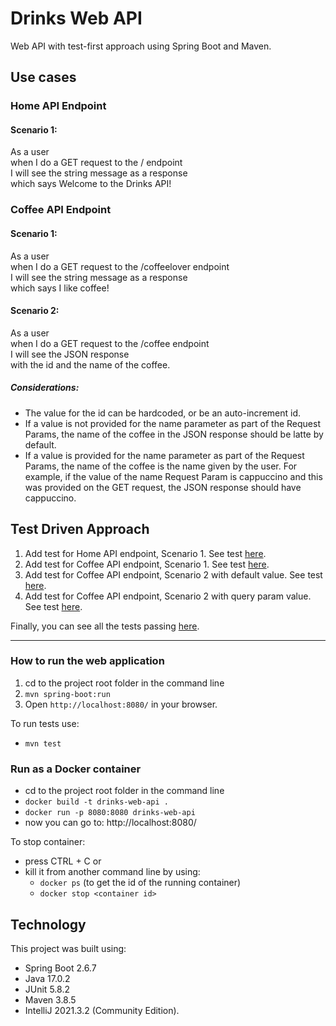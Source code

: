 # Drinks Web API
Web API with test-first approach using Spring Boot and Maven.

## Use cases

### Home API Endpoint

#### Scenario 1:
As a user<br>
when I do a GET request to the / endpoint<br>
I will see the string message as a response<br>
which says Welcome to the Drinks API!

### Coffee API Endpoint

#### Scenario 1:
As a user<br>
when I do a GET request to the /coffeelover endpoint<br>
I will see the string message as a response<br>
which says I like coffee!

#### Scenario 2:
As a user<br>
when I do a GET request to the /coffee endpoint<br>
I will see the JSON response<br>
with the id and the name of the coffee.

##### Considerations:
- The value for the id can be hardcoded, or be an auto-increment id.
- If a value is not provided for the name parameter as part of the Request Params, the name of the
coffee in the JSON response should be latte by default.
- If a value is provided for the name parameter as part of the Request Params, the name of the coffee is
the name given by the user. For example, if the value of the name Request Param is cappuccino and
this was provided on the GET request, the JSON response should have cappuccino.


## Test Driven Approach

1) Add test for Home API endpoint, Scenario 1. See test [here](https://htmlview.glitch.me/?https://github.com/abcpaem/drinks-web-api/blob/main/docs/TestResults01.html).
2) Add test for Coffee API endpoint, Scenario 1. See test [here](https://htmlview.glitch.me/?https://github.com/abcpaem/drinks-web-api/blob/main/docs/TestResults02.html).
3) Add test for Coffee API endpoint, Scenario 2 with default value. See test [here](https://htmlview.glitch.me/?https://github.com/abcpaem/drinks-web-api/blob/main/docs/TestResults03.html).
4) Add test for Coffee API endpoint, Scenario 2 with query param value. See test [here](https://htmlview.glitch.me/?https://github.com/abcpaem/drinks-web-api/blob/main/docs/TestResults04.html).

Finally, you can see all the tests passing [here](https://htmlview.glitch.me/?https://github.com/abcpaem/drinks-web-api/blob/main/docs/TestResultsAll.html).

---
### How to run the web application
1) cd to the project root folder in the command line
2) `mvn spring-boot:run`
3) Open `http://localhost:8080/` in your browser.

To run tests use:
- ``mvn test``

### Run as a Docker container

* cd to the project root folder in the command line
* `docker build -t drinks-web-api .`
* `docker run -p 8080:8080 drinks-web-api`
* now you can go to: http://localhost:8080/

To stop container:

* press CTRL + C or
* kill it from another command line by using:
    * `docker ps` (to get the id of the running container)
    * `docker stop <container id>`

## Technology
This project was built using:
- Spring Boot 2.6.7
- Java 17.0.2
- JUnit 5.8.2
- Maven 3.8.5
- IntelliJ 2021.3.2 (Community Edition).
